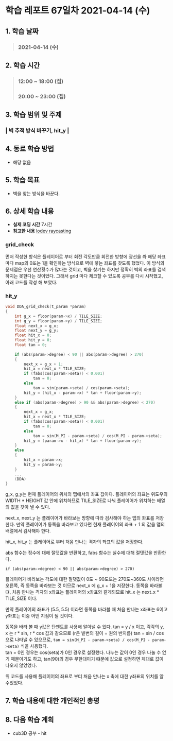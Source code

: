 # 학습 레포트 67일차 2021-04-14 (수)

## 1. 학습 날짜
> ### 2021-04-14 (수)

## 2. 학습 시간
> ### 12:00 ~ 18:00 (집)
> ### 20:00 ~ 23:00 (집)

## 3. 학습 범위 및 주제
### | 벽 추적 방식 바꾸기, hit_y |

## 4. 동료 학습 방법
- 해당 없음

## 5. 학습 목표
- 벽을 찾는 방식을 바꾼다.

## 6. 상세 학습 내용
- **실제 코딩 시간** 7시간
- **참고한 내용** [lodev raycasting](https://lodev.org/cgtutor/raycasting.html)

### grid_check

먼저 작성한 방식은 플레이어로 부터 회전 각도만큼 회전한 방향에 광선을 쏴 해당 좌표 마다 map의 0또는 1을 확인하는 방식으로 벽에 닿는 좌표를 찾도록 했었다. 이 방식의 문제점은 우선 연산횟수가 많다는 것이고, 벽을 찾기는 하지만 정확히 벽의 좌표를 검색하지는 못한다는 것이었다. 그래서 grid 마다 체크할 수 있도록 공부를 다시 시작했고, 아래 코드를 작성 해 보았다.

### hit_y

```c
void DDA_grid_check(t_param *param)
{
    int g_x = floor(param->x) / TILE_SIZE;
    int g_y = floor(param->y) / TILE_SIZE;
    float next_x = g_x;
    float next_y = g_y;
    float hit_x = 0;
    float hit_y = 0;
    float tan = 0;
    
    if (abs(param->degree) < 90 || abs(param->degree) > 270)
    {
        next_x = g_x + 1;
        hit_x = next_x * TILE_SIZE;
        if (fabs(cos(param->seta)) < 0.001)
            tan = 0;
        else
            tan = sin(param->seta) / cos(param->seta);
        hit_y = (hit_x - param->x) * tan + floor(param->y);
    }
    else if (abs(param->degree) > 90 && abs(param->degree) < 270)
    {
        next_x = g_x;
        hit_x = next_x * TILE_SIZE;
        if (fabs(cos(param->seta)) < 0.001)
            tan = 0;
        else
            tan = sin(M_PI - param->seta) / cos(M_PI - param->seta);
        hit_y = (param->x - hit_x) * tan + floor(param->y);
    }
    else
    {
        hit_x = param->x;
        hit_y = param->y;
    }
    ...
    (DDA)
}
```

g_x, g_y는 현재 플레이어의 위치의 맵에서의 좌표 값이다. 플레이어의 좌표는 위도우의 WIDTH * HEIGHT 값 안에 위치하므로 TILE_SIZE로 나눠 플레이어가 위치하는 배열의 값을 찾아 낼 수 있다.

next_x, next_y 는 플레이어가 바라보는 방향에 따라 검사해야 하는 맵의 좌표를 저장한다. 만약 플레이어가 동쪽을 바라보고 있다면 현재 플레이어의 좌표 + 1 의 값을 맵의 배열에서 검사해야 한다. 

hit_x, hit_y 는 플레이어로 부터 처음 만나는 격자의 좌표의 값을 저장한다.

abs 함수는 정수에 대해 절댓값을 반환하고, fabs 함수는 실수에 대해 절댓값을 반환한다.

```
if (abs(param->degree) < 90 || abs(param->degree) > 270)
```
플레이어가 바라보는 각도에 대한 절댓값이 0도 ~ 90도또는 270도~360도 사이라면 오른쪽, 즉 동쪽을 바라보는 것 이므로 next_x 에 g_x + 1을 저장한다. 동쪽을 바라볼 떄, 처음 만나는 격자의 x좌표는 플레이어의 x좌표와 같게되므로 hit_x 는 next_x * TILE_SIZE 이다.

만약 플레이어의 좌표가 (5.5, 5.5) 이라면 동쪽을 바라볼 때 처음 만나는 x좌표는 6이고 y좌표는 이중 어떤 지점이 될 것이다.

동쪽을 바라 볼 때 y값은 탄젠트를 사용해 알아낼 수 있다. tan = y / x 이고, 각각의 y, x 는 r * sin, r * cos 값과 같으므로 (r은 빝변의 길이 = 원의 반지름) tan = sin / cos으로 나타낼 수 있으므로, `tan = sin(M_PI - param->seta) / cos(M_PI - param->seta)` 식을 사용했다.\
tan = 0인 경우는 cos(seta)가 0인 경우로 설정했다. 나누는 값이 0인 경우 나눌 수 없기 때문이기도 하고, tan(90)의 경우 무한대이기 떄문에 값으로 설정하면 제대로 값이 나오지 않았었다.

위 코드를 사용해 플레이어의 좌표로 부터 처음 만나는 x 축에 대한 y좌표의 위치를 알수있었다.

## 7. 학습 내용에 대한 개인적인 총평

## 8. 다음 학습 계획
- cub3D 공부 - hit